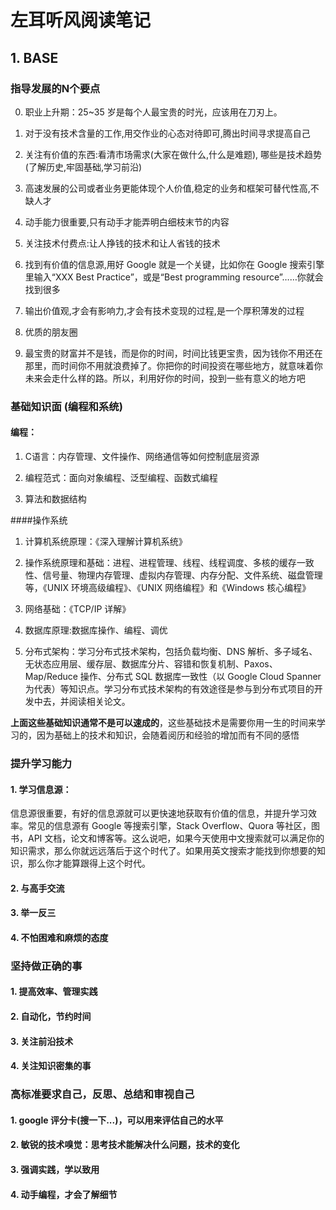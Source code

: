 # 左耳听风阅读笔记

## 1. BASE



### 指导发展的N个要点

0. 职业上升期：25~35 岁是每个人最宝贵的时光，应该用在刀刃上。

1. 对于没有技术含量的工作,用交作业的心态对待即可,腾出时间寻求提高自己
2. 关注有价值的东西:看清市场需求(大家在做什么,什么是难题), 哪些是技术趋势(了解历史,牢固基础,学习前沿)
3. 高速发展的公司或者业务更能体现个人价值,稳定的业务和框架可替代性高,不缺人才
4. 动手能力很重要,只有动手才能弄明白细枝末节的内容
5. 关注技术付费点:让人挣钱的技术和让人省钱的技术
6. 找到有价值的信息源,用好 Google 就是一个关键，比如你在 Google 搜索引擎里输入“XXX Best Practice”，或是“Best programming resource”……你就会找到很多
7. 输出价值观,才会有影响力,才会有技术变现的过程,是一个厚积薄发的过程
8. 优质的朋友圈
9. 最宝贵的财富并不是钱，而是你的时间，时间比钱更宝贵，因为钱你不用还在那里，而时间你不用就浪费掉了。你把你的时间投资在哪些地方，就意味着你未来会走什么样的路。所以，利用好你的时间，投到一些有意义的地方吧



### 基础知识面 (编程和系统)

#### 编程：

1. C语言：内存管理、文件操作、网络通信等如何控制底层资源

2. 编程范式：面向对象编程、泛型编程、函数式编程

3. 算法和数据结构

####操作系统
1. 计算机系统原理：《深入理解计算机系统》
2. 操作系统原理和基础：进程、进程管理、线程、线程调度、多核的缓存一致性、信号量、物理内存管理、虚拟内存管理、内存分配、文件系统、磁盘管理等，《UNIX 环境高级编程》、《UNIX 网络编程》和《Windows 核心编程》
3. 网络基础：《TCP/IP 详解》
4. 数据库原理:数据库操作、编程、调优

5. 分布式架构：学习分布式技术架构，包括负载均衡、DNS 解析、多子域名、无状态应用层、缓存层、数据库分片、容错和恢复机制、Paxos、Map/Reduce 操作、分布式 SQL 数据库一致性（以 Google Cloud Spanner 为代表）等知识点。学习分布式技术架构的有效途径是参与到分布式项目的开发中去，并阅读相关论文。

**上面这些基础知识通常不是可以速成的**，这些基础技术是需要你用一生的时间来学习的，因为基础上的技术和知识，会随着阅历和经验的增加而有不同的感悟



### 提升学习能力

#### 1. 学习信息源：

信息源很重要，有好的信息源就可以更快速地获取有价值的信息，并提升学习效率。常见的信息源有 Google 等搜索引擎，Stack Overflow、Quora 等社区，图书，API 文档，论文和博客等。这么说吧，如果今天使用中文搜索就可以满足你的知识需求，那么你就远远落后于这个时代了。如果用英文搜索才能找到你想要的知识，那么你才能算跟得上这个时代。

#### 2. 与高手交流

#### 3. 举一反三

#### 4. 不怕困难和麻烦的态度

### 坚持做正确的事

#### 1. 提高效率、管理实践

#### 2. 自动化，节约时间

#### 3. 关注前沿技术

#### 4. 关注知识密集的事

### 高标准要求自己，反思、总结和审视自己

#### 1. google 评分卡(搜一下...)，可以用来评估自己的水平

#### 2. 敏锐的技术嗅觉：思考技术能解决什么问题，技术的变化

#### 3. 强调实践，学以致用

#### 4. 动手编程，才会了解细节





